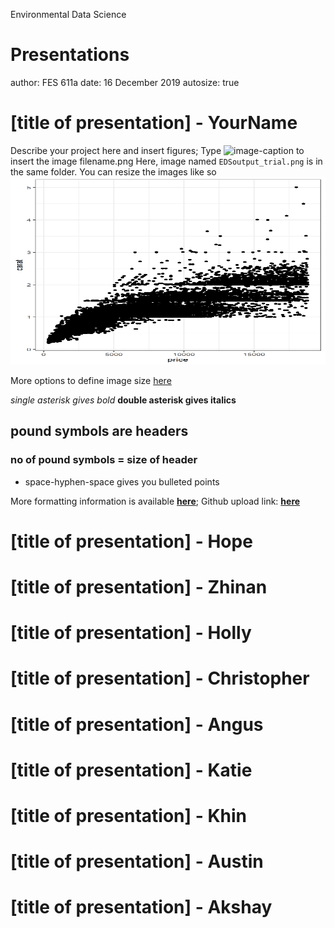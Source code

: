 Environmental Data Science


Presentations
========================================================
author: FES 611a
date: 16 December 2019
autosize: true

[title of presentation] - YourName
========================================================
Describe your project here and insert figures; Type ![image-caption](filename.png) to insert the image filename.png
Here, image named `EDSoutput_trial.png` is in the same folder. You can resize the images like so
<img src="EDoutput_trial.png" title="plot of chunk unnamed-chunk-1" alt="plot of chunk unnamed-chunk-1" width="620px" height="300px" />

More options to define image size [here](https://sebastiansauer.github.io/figure_sizing_knitr/)

*single asterisk gives bold*
**double asterisk gives italics**
## pound symbols are headers
### no of pound symbols  = size of header
 - space-hyphen-space gives you bulleted points

More formatting information is available [**here**](https://rpubs.com/SameerMathur/RPres-Tutorial); Github upload link: [**here**](https://github.com/akshaysurendra/EDS611a)

[title of presentation] - Hope
========================================================



[title of presentation] - Zhinan
========================================================



[title of presentation] - Holly
========================================================



[title of presentation] - Christopher
========================================================



[title of presentation] - Angus
========================================================



[title of presentation] - Katie
========================================================



[title of presentation] - Khin
========================================================



[title of presentation] - Austin
========================================================



[title of presentation] - Akshay
========================================================

